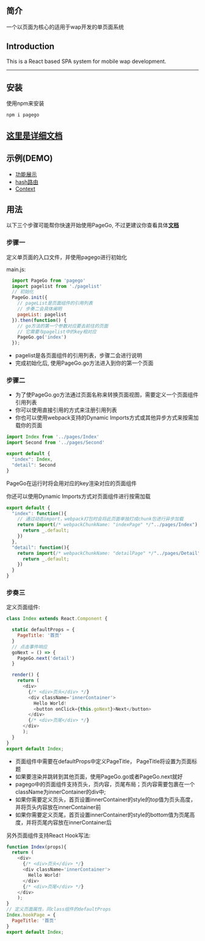 ## 简介
 一个以页面为核心的适用于wap开发的单页面系统

## Introduction
This is a React based SPA system for mobile wap development.

 ---

## 安装
使用npm来安装
```js
npm i pagego
```

## [这里是详细文档](https://github.com/tongbanjie/PageGo/wiki)

## 示例(DEMO)
+ [功能展示](https://pagego.github.io/normal/index.html)
+ [hash路由](https://pagego.github.io/hash/)
+ [Context](https://pagego.github.io/context/index.html)

## 用法

以下三个步骤可能帮你快速开始使用PageGo, 不过更建议你查看具体[**文档**](https://github.com/tongbanjie/PageGo/wiki)

### 步骤一

定义单页面的入口文件，并使用pagego进行初始化

main.js:
```js
  import PageGo from 'pagego'
  import pagelist from './pagelist'
  // 初始化
  PageGo.init({
    // pageList是页面组件的引用列表
    // 步奏二会具体阐明
    pageList: pagelist
  }).then(function() {
    // go方法的第一个参数对应要去前往的页面
    // 它需要与pagelist中的key相对应
    PageGo.go('index')
  });
```
+ pagelist是各页面组件的引用列表，步骤二会进行说明
+ 完成初始化后, 使用PageGo.go方法进入到你的第一个页面

### 步骤二

+ 为了使PageGo.go方法通过页面名称来转换页面视图，需要定义一个页面组件引用列表
+ 你可以使用直接引用的方式来注册引用列表
+ 你也可以使用webpack支持的Dynamic Imports方式或其他异步方式来按需加载你的页面

```js
import Index from '../pages/Index'
import Second from '../pages/Second'

export default {
  "index": Index,
  "detail": Second
}
```
PageGo在运行时将会用对应的key渲染对应的页面组件

你还可以使用Dynamic Imports方式对页面组件进行按需加载
```js
export default {
  "index": function(){
    // 通过动态import，webpack打包时会将此页面单独打成chunk包进行异步加载
    return import(/* webpackChunkName: "indexPage" */"../pages/Index").then(_ => {
      return _.default;
    })
  },
  "detail": function(){
    return import(/* webpackChunkName: "detailPage" */"../pages/Detail").then(_ => {
      return _.default;
    })
  }
}
```

### 步奏三

定义页面组件:
```js
class Index extends React.Component {

  static defaultProps = {
    PageTitle: '首页'
  }
  // 点击事件响应
  goNext = () => {
    PageGo.next('detail')
  }

  render() {
    return (
      <div>
        {/* <div>页头</div> */}
        <div className='innerContainer'>
          Hello World!
          <button onClick={this.goNext}>Next</button>
        </div>
        {/* <div>页尾</div> */}
      </div>
      );
  }
}
export default Index;
```
+ 页面组件中需要在defaultProps中定义PageTitle， PageTitle将设置为页面标题
+ 如果要渲染并跳转到其他页面，使用PageGo.go或者PageGo.next就好
+ pagego中的页面组件支持页头，页内容，页尾布局；页内容需要包裹在一个className为innerContainer的div中;
+ 如果你需要定义页头，首页设置innerContainer的style的top值为页头高度，并将页头内容放在innerContainer前
+ 如果你需要定义页尾，首页设置innerContainer的style的bottom值为页尾高度，并将页尾内容放在innerContainer后


另外页面组件支持React Hook写法:
```js
function Index(props){
  return (
    <div>
      {/* <div>页头</div> */}
      <div className='innerContainer'>
        Hello World!
      </div>
      {/* <div>页尾</div> */}
    </div>
    );
}
// 定义页面属性，同class组件的defaultProps
Index.hookPage = {
  PageTitle: '首页'
}
export default Index;
```
